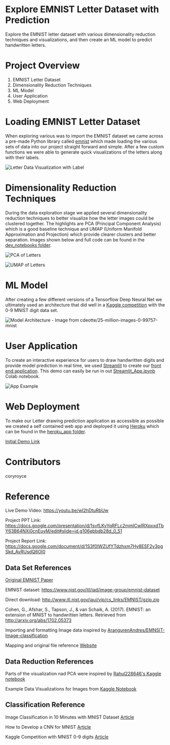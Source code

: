 # Explore EMNIST Letter Dataset with Prediction 

Explore the EMNIST letter dataset with various dimensionality reduction techniques and visualizations, and then create an ML model to predict handwritten letters.

# Project Overview
1. EMNIST Letter Dataset
1. Dimensionality Reduction Techniques
1. ML Model
1. User Application
1. Web Deployment

# Loading EMNIST Letter Dataset
When exploring various was to import the EMNIST dataset we came across a pre-made Python library called [emnist](https://pypi.org/project/emnist/) which made loading the various sets of data into our project straight forward and simple. After a few custom functions we were able to generate quick visualizations of the letters along with their labels.

![Letter Data Visualization with Label](https://github.com/coryroyce/emnist_letter_exploration_and_prediction/blob/main/reference/labeled_image_A.png)

# Dimensionality Reduction Techniques
During the data exploration stage we applied several dimensionality reduction techniques to better visualize how the letter images could be clustered together. The highlights are PCA (Principal Component Analysis) which is a good baseline technique and UMAP (Uniform Manifold Approximation and Projection) which provide clearer clusters and better separation. Images shown below and full code can be found in the [dev_notebooks folder](https://github.com/coryroyce/emnist_letter_exploration_and_prediction/blob/main/dev_notebooks/Letter_Exploration_and_Classification_V04.ipynb).

![PCA of Letters](https://github.com/coryroyce/emnist_letter_exploration_and_prediction/blob/main/reference/PCA_of_letters.png)

![UMAP of Letters](https://github.com/coryroyce/emnist_letter_exploration_and_prediction/blob/main/reference/UMAP_of_letters.png)

# ML Model
After creating a few different versions of a Tensorflow Deep Neural Net we ultimately used an architecture that did well in a [Kaggle competition](https://www.kaggle.com/cdeotte/25-million-images-0-99757-mnist) with the 0-9 MNIST digit data set.

![Model Architecture - Image from cdeotte/25-million-images-0-99757-mnist](https://github.com/coryroyce/emnist_letter_exploration_and_prediction/blob/main/reference/model_architecture_diagram.png)

# User Application
To create an interactive experience for users to draw handwritten digits and provide model prediction in real time, we used [Streamlit](https://streamlit.io/) to create our [front end application](https://github.com/coryroyce/emnist_letter_exploration_and_prediction/tree/main/streamlit_application). This demo can easily be run in out [Streamlit_App.ipynb](https://github.com/coryroyce/emnist_letter_exploration_and_prediction/blob/main/streamlit_application/Streamlit_App.ipynb) Colab notebook.

![App Example](https://github.com/coryroyce/emnist_letter_exploration_and_prediction/blob/main/reference/app_demo_image.png)

# Web Deployment

To make our Letter drawing prediction application as accessible as possible we created a self contained web app and deployed it using [Heroku](https://dashboard.heroku.com/apps) which can be found in the [heroku_app folder](https://github.com/coryroyce/emnist_letter_exploration_and_prediction/tree/main/heroku_app).

[Initial Demo Link](https://letter-prediction.herokuapp.com/)

# Contributors
coryroyce


# Reference

Live Demo Video: https://youtu.be/wI2hDtuRbUw

Project PPT Link: https://docs.google.com/presentation/d/1svfLKvYqRFLc2mmICwIRXpxxdTbY63B64NXi0cnEuyM/edit#slide=id.g106ebbdb28d_0_51

Project Report Link: https://docs.google.com/document/d/1S3f0IWZUfYTdzhxm7Hy8ESF2y3pgSkd_AvRUsdQ6OI0

## Data Set References

[Original EMNIST Paper](https://arxiv.org/pdf/1702.05373.pdf)

EMNIST dataset: https://www.nist.gov/itl/iad/image-group/emnist-dataset

Direct download: http://www.itl.nist.gov/iaui/vip/cs_links/EMNIST/gzip.zip

Cohen, G., Afshar, S., Tapson, J., & van Schaik, A. (2017). EMNIST: an extension of MNIST to handwritten letters. Retrieved from http://arxiv.org/abs/1702.05373

Importing and formatting Image data inspired by [ArangurenAndres/EMNSIT-Image-classification](https://github.com/ArangurenAndres/EMNSIT-Image-classification/blob/master/cognition_project.ipynb)

Mapping and original file reference [Website](https://www.kaggle.com/crawford/emnist/version/1?select=emnist-balanced-mapping.txt)

## Data Reduction References

Parts of the visualization nad PCA were inspired by [Rahul228646's Kaggle notebook](https://www.kaggle.com/rahul228646/pca-mnist)

Example Data Visualizations for Images from [Kaggle Notebook](https://www.kaggle.com/parulpandey/visualizing-kannada-mnist-with-t-sne)

## Classification Reference

Image Classification in 10 Minutes with MNIST Dataset [Article](https://towardsdatascience.com/image-classification-in-10-minutes-with-mnist-dataset-54c35b77a38d)

How to Develop a CNN for MNIST [Article](https://machinelearningmastery.com/how-to-develop-a-convolutional-neural-network-from-scratch-for-mnist-handwritten-digit-classification/)

Kaggle Competition with MNIST 0-9 digits [Article](https://www.kaggle.com/cdeotte/25-million-images-0-99757-mnist)
